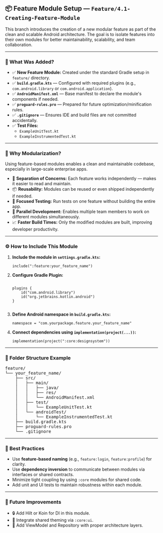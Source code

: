 <h2>📦 Feature Module Setup — <code>Feature/4.1-Creating-Feature-Module</code></h2>

<p>This branch introduces the creation of a new modular feature as part of the clean and scalable Android architecture. The goal is to isolate features into their own modules for better maintainability, scalability, and team collaboration.</p>

<hr />

<h3>📁 What Was Added?</h3>
<ul>
  <li>✅ <strong>New Feature Module:</strong> Created under the standard Gradle setup in <code>feature/</code> directory.</li>
  <li>✅ <code><strong>build.gradle.kts</strong></code> — Configured with required plugins (e.g., <code>com.android.library</code> or <code>com.android.application</code>).</li>
  <li>✅ <code><strong>AndroidManifest.xml</strong></code> — Base manifest to declare the module's components if needed.</li>
  <li>✅ <code><strong>proguard-rules.pro</strong></code> — Prepared for future optimization/minification rules.</li>
  <li>✅ <code><strong>.gitignore</strong></code> — Ensures IDE and build files are not committed accidentally.</li>
  <li>✅ <strong>Test Files:</strong>
    <ul>
      <li><code>ExampleUnitTest.kt</code></li>
      <li><code>ExampleInstrumentedTest.kt</code></li>
    </ul>
  </li>
</ul>

<hr />

<h3>🧠 Why Modularization?</h3>
<p>Using feature-based modules enables a clean and maintainable codebase, especially in large-scale enterprise apps.</p>
<ul>
  <li>🔄 <strong>Separation of Concerns:</strong> Each feature works independently — makes it easier to read and maintain.</li>
  <li>📦 <strong>Reusability:</strong> Modules can be reused or even shipped independently if needed.</li>
  <li>🧪 <strong>Focused Testing:</strong> Run tests on one feature without building the entire app.</li>
  <li>👥 <strong>Parallel Development:</strong> Enables multiple team members to work on different modules simultaneously.</li>
  <li>📈 <strong>Faster Build Times:</strong> Only the modified modules are built, improving developer productivity.</li>
</ul>

<hr />

<h3>⚙️ How to Include This Module</h3>

<ol>
  <li>
    <strong>Include the module in <code>settings.gradle.kts</code>:</strong>
    <pre><code>include(":feature:your_feature_name")</code></pre>
  </li>
  <li>
    <strong>Configure Gradle Plugin:</strong>
    <pre><code>
plugins {
    id("com.android.library")
    id("org.jetbrains.kotlin.android")
}
    </code></pre>
  </li>
  <li>
    <strong>Define Android namespace in <code>build.gradle.kts</code>:</strong>
    <pre><code>namespace = "com.yourpackage.feature.your_feature_name"</code></pre>
  </li>
  <li>
    <strong>Connect dependencies using <code>implementation(project(...))</code>:</strong>
    <pre><code>implementation(project(":core:designsystem"))</code></pre>
  </li>
</ol>

<hr />

<h3>📁 Folder Structure Example</h3>

<pre>
feature/
└── your_feature_name/
    ├── src/
    │   ├── main/
    │   │   ├── java/
    │   │   ├── res/
    │   │   └── AndroidManifest.xml
    │   ├── test/
    │   │   └── ExampleUnitTest.kt
    │   └── androidTest/
    │       └── ExampleInstrumentedTest.kt
    ├── build.gradle.kts
    ├── proguard-rules.pro
    └── .gitignore
</pre>

<hr />

<h3>📝 Best Practices</h3>
<ul>
  <li>Use <strong>feature-based naming</strong> (e.g., <code>feature:login</code>, <code>feature:profile</code>) for clarity.</li>
  <li>Use <strong>dependency inversion</strong> to communicate between modules via interfaces or shared contracts.</li>
  <li>Minimize tight coupling by using <code>:core</code> modules for shared code.</li>
  <li>Add unit and UI tests to maintain robustness within each module.</li>
</ul>

<hr />

<h3>🔗 Future Improvements</h3>
<ul>
  <li>🔒 Add Hilt or Koin for DI in this module.</li>
  <li>🎨 Integrate shared theming via <code>:core:ui</code>.</li>
  <li>🧪 Add ViewModel and Repository with proper architecture layers.</li>
</ul>

